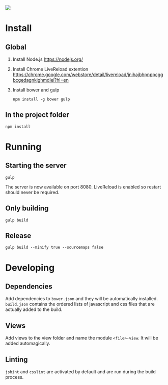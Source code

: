 ![](https://api.travis-ci.org/victorsavu3/parceive-ui.svg?branch=master)

Install
=======

Global
------

1. Install Node.js
https://nodejs.org/
2. Install Chrome LiveReload extention
https://chrome.google.com/webstore/detail/livereload/jnihajbhpnppcggbcgedagnkighmdlei?hl=en
3. Install bower and gulp

    ```
    npm install -g bower gulp
    ```

In the project folder
---------------------

    npm install

Running
=======

Starting the server
-------------------

    gulp

The server is now available on port 8080. LiveReload is enabled so restart should never be required.

Only building
-------------

    gulp build

Release
-------

    gulp build --minify true --sourcemaps false

Developing
==========

Dependencies
------------

Add dependencies to `bower.json` and they will be automatically installed.
`build.json` contains the ordered lists of javascript and css files that are actually added to the build.

Views
-----

Add views to the view folder and name the module `<file>-view`. It will be added automagically.

Linting
-------

`jshint` and `csslint` are activated by default and are run during the build process.
